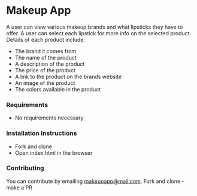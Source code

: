 # Makeup App
A user can view various makeup brands and what lipsticks they have to offer. 
A user can select each lipstick for more info on the selected product. Details
of each product include:
* The brand it comes from
* The name of the product
* A description of the product
* The price of the product
* A link to the product on the brands website
* An image of the product
* The colors available in the product

### Requirements 
* No requirements necessary 

### Installation Instructions
* Fork and clone 
* Open index.html in the browser

### Contributing 
You can contribute by emailing makeupapp@mail.com.
Fork and clone - make a PR